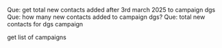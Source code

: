 Que: get total new contacts added after 3rd march 2025 to campaign dgs
Que: how many new contacts added to campaign dgs?
Que: total new contacts for dgs campaign



get list of campaigns


